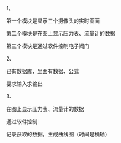 1、

第一个模块是显示三个摄像头的实时画面

第二个模块是在图上显示压力表、流量计的数据

第三个模块是通过软件控制电子阀门



2、

已有数据库，里面有数据、公式

要求输入求输出



3、

在图上显示压力表、流量计的数据

通过软件控制

记录获取的数据，生成曲线图（时间是横轴）